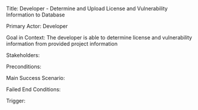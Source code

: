 Title: Developer - Determine and Upload License and Vulnerability Information to Database

Primary Actor: Developer

Goal in Context: The developer is able to determine license and vulnerability information from provided project information

Stakeholders: 

Preconditions:

Main Success Scenario:

Failed End Conditions:

Trigger:
